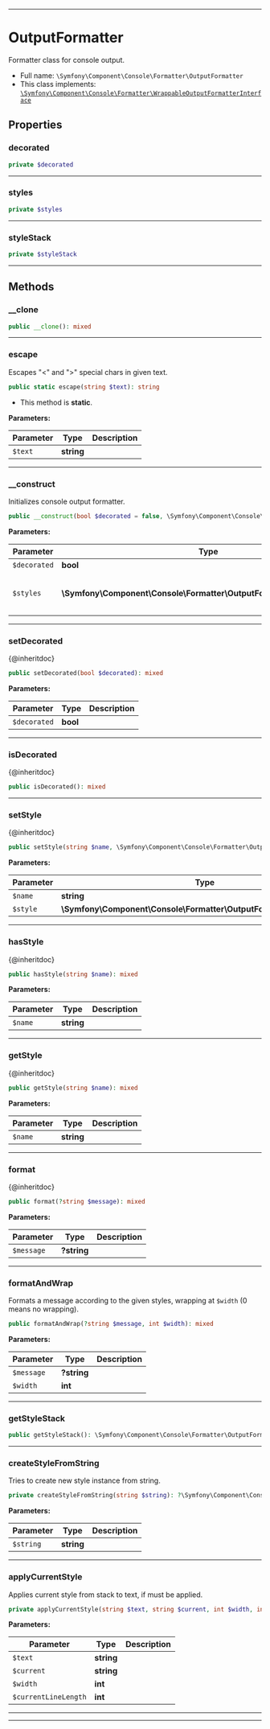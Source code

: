 ***

# OutputFormatter

Formatter class for console output.

* Full name: `\Symfony\Component\Console\Formatter\OutputFormatter`
* This class implements:
  [`\Symfony\Component\Console\Formatter\WrappableOutputFormatterInterface`](./WrappableOutputFormatterInterface.md)

## Properties

### decorated

```php
private $decorated
```

***

### styles

```php
private $styles
```

***

### styleStack

```php
private $styleStack
```

***

## Methods

### __clone

```php
public __clone(): mixed
```

***

### escape

Escapes "<" and ">" special chars in given text.

```php
public static escape(string $text): string
```

* This method is **static**.

**Parameters:**

| Parameter | Type | Description |
|-----------|------|-------------|
| `$text` | **string** |  |

***

### __construct

Initializes console output formatter.

```php
public __construct(bool $decorated = false, \Symfony\Component\Console\Formatter\OutputFormatterStyleInterface[] $styles = []): mixed
```

**Parameters:**

| Parameter | Type | Description |
|-----------|------|-------------|
| `$decorated` | **bool** |  |
| `$styles` | **\Symfony\Component\Console\Formatter\OutputFormatterStyleInterface[]** | Array of &quot;name =&gt; FormatterStyle&quot; instances |

***

### setDecorated

{@inheritdoc}

```php
public setDecorated(bool $decorated): mixed
```

**Parameters:**

| Parameter | Type | Description |
|-----------|------|-------------|
| `$decorated` | **bool** |  |

***

### isDecorated

{@inheritdoc}

```php
public isDecorated(): mixed
```

***

### setStyle

{@inheritdoc}

```php
public setStyle(string $name, \Symfony\Component\Console\Formatter\OutputFormatterStyleInterface $style): mixed
```

**Parameters:**

| Parameter | Type | Description |
|-----------|------|-------------|
| `$name` | **string** |  |
| `$style` | **\Symfony\Component\Console\Formatter\OutputFormatterStyleInterface** |  |

***

### hasStyle

{@inheritdoc}

```php
public hasStyle(string $name): mixed
```

**Parameters:**

| Parameter | Type | Description |
|-----------|------|-------------|
| `$name` | **string** |  |

***

### getStyle

{@inheritdoc}

```php
public getStyle(string $name): mixed
```

**Parameters:**

| Parameter | Type | Description |
|-----------|------|-------------|
| `$name` | **string** |  |

***

### format

{@inheritdoc}

```php
public format(?string $message): mixed
```

**Parameters:**

| Parameter | Type | Description |
|-----------|------|-------------|
| `$message` | **?string** |  |

***

### formatAndWrap

Formats a message according to the given styles, wrapping at `$width` (0 means no wrapping).

```php
public formatAndWrap(?string $message, int $width): mixed
```

**Parameters:**

| Parameter | Type | Description |
|-----------|------|-------------|
| `$message` | **?string** |  |
| `$width` | **int** |  |

***

### getStyleStack

```php
public getStyleStack(): \Symfony\Component\Console\Formatter\OutputFormatterStyleStack
```

***

### createStyleFromString

Tries to create new style instance from string.

```php
private createStyleFromString(string $string): ?\Symfony\Component\Console\Formatter\OutputFormatterStyleInterface
```

**Parameters:**

| Parameter | Type | Description |
|-----------|------|-------------|
| `$string` | **string** |  |

***

### applyCurrentStyle

Applies current style from stack to text, if must be applied.

```php
private applyCurrentStyle(string $text, string $current, int $width, int& $currentLineLength): string
```

**Parameters:**

| Parameter | Type | Description |
|-----------|------|-------------|
| `$text` | **string** |  |
| `$current` | **string** |  |
| `$width` | **int** |  |
| `$currentLineLength` | **int** |  |

***


***

